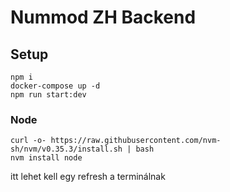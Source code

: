 # Nummod ZH Backend

## Setup

```
npm i
docker-compose up -d
npm run start:dev
```

### Node

```
curl -o- https://raw.githubusercontent.com/nvm-sh/nvm/v0.35.3/install.sh | bash
nvm install node
```

itt lehet kell egy refresh a terminálnak
